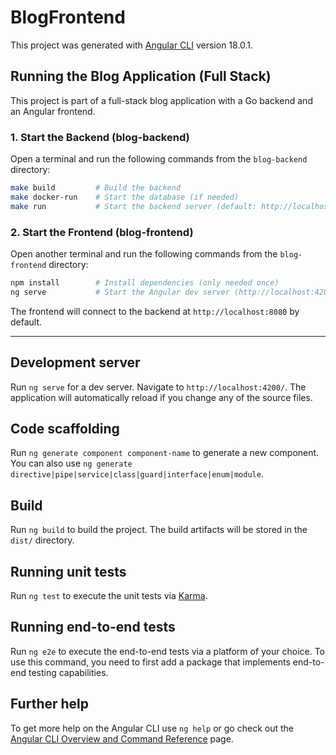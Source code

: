 # BlogFrontend

This project was generated with [Angular CLI](https://github.com/angular/angular-cli) version 18.0.1.

## Running the Blog Application (Full Stack)

This project is part of a full-stack blog application with a Go backend and an Angular frontend.

### 1. Start the Backend (blog-backend)

Open a terminal and run the following commands from the `blog-backend` directory:

```bash
make build         # Build the backend
make docker-run    # Start the database (if needed)
make run           # Start the backend server (default: http://localhost:8080)
```

### 2. Start the Frontend (blog-frontend)

Open another terminal and run the following commands from the `blog-frontend` directory:

```bash
npm install        # Install dependencies (only needed once)
ng serve           # Start the Angular dev server (http://localhost:4200)
```

The frontend will connect to the backend at `http://localhost:8080` by default.

---

## Development server

Run `ng serve` for a dev server. Navigate to `http://localhost:4200/`. The application will automatically reload if you change any of the source files.

## Code scaffolding

Run `ng generate component component-name` to generate a new component. You can also use `ng generate directive|pipe|service|class|guard|interface|enum|module`.

## Build

Run `ng build` to build the project. The build artifacts will be stored in the `dist/` directory.

## Running unit tests

Run `ng test` to execute the unit tests via [Karma](https://karma-runner.github.io).

## Running end-to-end tests

Run `ng e2e` to execute the end-to-end tests via a platform of your choice. To use this command, you need to first add a package that implements end-to-end testing capabilities.

## Further help

To get more help on the Angular CLI use `ng help` or go check out the [Angular CLI Overview and Command Reference](https://angular.dev/tools/cli) page.
